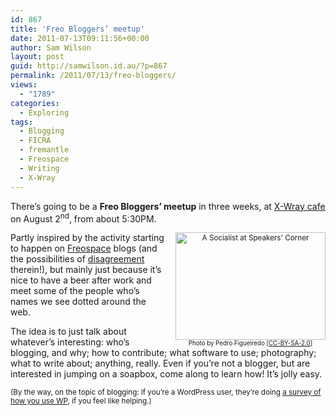 ```yaml
---
id: 867
title: 'Freo Bloggers’ meetup'
date: 2011-07-13T09:11:56+00:00
author: Sam Wilson
layout: post
guid: http://samwilson.id.au/?p=867
permalink: /2011/07/13/freo-bloggers/
views:
  - "1789"
categories:
  - Exploring
tags:
  - Blogging
  - FICRA
  - fremantle
  - Freospace
  - Writing
  - X-Wray
---
```

There’s going to be a **Freo Bloggers’ meetup** in three weeks, at [X-Wray cafe](http://freo.org.au/wiki/X-Wray) on August 2<sup>nd</sup>, from about 5:30PM.

<div style="float:right;margin-left:1em;font-size:smaller;width:240px;text-align:center">
  <a href="http://commons.wikimedia.org/wiki/File:Socialist_speakerscorner.jpg"><img src="http://samwilson.id.au/wp-content/uploads/2011/07/240px-Socialist_speakerscorner.jpg" alt="A Socialist at Speakers&#039; Corner" title="A Socialist at Speakers&#039; Corner" width="240" height="172" /></a><span style="font-size:smaller">Photo by Pedro Figueiredo [<a href="http://www.creativecommons.org/licenses/by-sa/2.0">CC-BY-SA-2.0</a>]</span>
</div>

Partly inspired by the activity starting to happen on [Freospace](http://freospace.com.au/) blogs (and the possibilities of [disagreement](http://ficra.freospace.com.au/?p=272 "A post about 'advertising' on the Council-sponsored FICRA Freospace.") therein!), but mainly just because it’s nice to have a beer after work and meet some of the people who’s names we see dotted around the web.

The idea is to just talk about whatever’s interesting: who’s blogging, and why; how to contribute; what software to use; photography; what to write about; anything, really. Even if you’re not a blogger, but are interested in jumping on a soapbox, come along to learn how! It’s jolly easy.

<span style="font-size:smaller">(By the way, on the topic of blogging: if you’re a WordPress user, they’re doing <a href="http://t.co/QHrnOHK">a survey of how you use WP</a>, if you feel like helping.)</span>